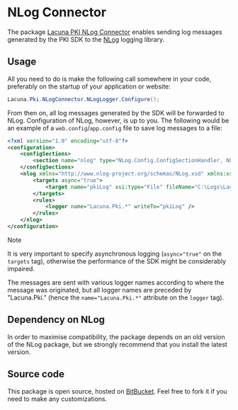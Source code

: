 ﻿# NLog Connector

The package [Lacuna PKI NLog Connector](https://www.nuget.org/packages/Lacuna.Pki.NLogConnector/) enables sending log
messages generated by the PKI SDK to the [NLog](http://nlog-project.org/) logging library.

## Usage

All you need to do is make the following call somewhere in your code, preferably on the startup of your application
or website:

```cs
Lacuna.Pki.NLogConnector.NLogLogger.Configure();
```

From then on, all log messages generated by the SDK will be forwarded to NLog. Configuration of NLog, however, is up
to you. The following would be an example of a `web.config`/`app.config` file to save log messages to a file:

```xml
<?xml version="1.0" encoding="utf-8"?>
<configuration>
	<configSections>
		<section name="nlog" type="NLog.Config.ConfigSectionHandler, NLog" />
	</configSections>
	<nlog xmlns="http://www.nlog-project.org/schemas/NLog.xsd" xmlns:xsi="http://www.w3.org/2001/XMLSchema-instance">
		<targets async="true">
			<target name="pkiLog" xsi:type="File" fileName="C:\Logs\LacunaPKI.log" layout="${longdate} ${level}: ${message}" />
		</targets>
		<rules>
			<logger name="Lacuna.Pki.*" writeTo="pkiLog" />
		</rules>
	</nlog>
</configuration>
```

> [!NOTE]
> It is very important to specify asynchronous logging (`async="true"` on the
> `targets` tag), otherwise the performance of the SDK might be considerably
> impaired.

The messages are sent with various logger names according to where the message
was originated, but all logger names are preceded by "Lacuna.Pki." (hence the
`name="Lacuna.Pki.*"` attribute on the `logger` tag).

## Dependency on NLog

In order to maximise compatibility, the package depends on an old version of the NLog package, but we strongly recommend
that you install the latest version.

## Source code

This package is open source, hosted on [BitBucket](https://bitbucket.org/Lacunas/pkinlogconnector). Feel free to fork
it if you need to make any customizations.
